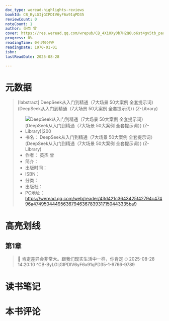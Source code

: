 ```yaml
---
doc_type: weread-highlights-reviews
bookId: CB_ByLGIjGIPDIV6yF6x91qPD35
reviewCount: 0
noteCount: 1
author: 英杰 曾
cover: https://res.weread.qq.com/wrepub/CB_4Xi0Xy0b7H2Q6uo6st4gv5tb_parsecover
progress: 0%
readingTime: 0小时0分钟
readingDate: 1970-01-01
isbn:
lastReadDate: 2025-08-28

---
```

# 元数据
> [!abstract] DeepSeek从入门到精通（7大场景 50大案例 全套提示词） (DeepSeek从入门到精通（7大场景 50大案例 全套提示词）) (Z-Library)
> - ![ DeepSeek从入门到精通（7大场景 50大案例 全套提示词） (DeepSeek从入门到精通（7大场景 50大案例 全套提示词）) (Z-Library)|200](https://res.weread.qq.com/wrepub/CB_4Xi0Xy0b7H2Q6uo6st4gv5tb_parsecover)
> - 书名： DeepSeek从入门到精通（7大场景 50大案例 全套提示词） (DeepSeek从入门到精通（7大场景 50大案例 全套提示词）) (Z-Library)
> - 作者： 英杰 曾
> - 简介： 
> - 出版时间： 
> - ISBN： 
> - 分类： 
> - 出版社： 
> - PC地址：https://weread.qq.com/web/reader/43d421c3643425f42794c47496a474950444956367946367839317150443335ba9

# 高亮划线

## 第1章

> 📌 肯定差异会非常大。跟我们现实生活中一样，你肯定 
> ⏱ 2025-08-28 14:20:10 ^CB-ByLGIjGIPDIV6yF6x91qPD35-1-9766-9789

# 读书笔记

# 本书评论

